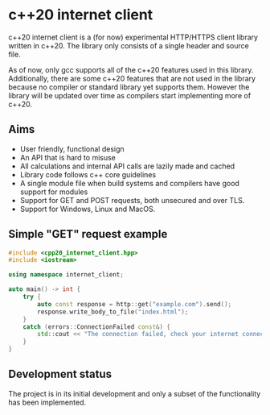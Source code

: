 # c++20 internet client

c++20 internet client is a (for now) experimental HTTP/HTTPS client library written in c++20. The library only consists of a single header and source file.

As of now, only gcc supports all of the c++20 features used in this library. Additionally, there are some c++20 features that are not used in the library because no compiler or standard library yet supports them. However the library will be updated over time as compilers start implementing more of c++20.


## Aims
* User friendly, functional design
* An API that is hard to misuse
* All calculations and internal API calls are lazily made and cached
* Library code follows c++ core guidelines
* A single module file when build systems and compilers have good support for modules
* Support for GET and POST requests, both unsecured and over TLS.
* Support for Windows, Linux and MacOS.


## Simple "GET" request example

```cpp
#include <cpp20_internet_client.hpp>
#include <iostream>

using namespace internet_client;

auto main() -> int {
	try {
		auto const response = http::get("example.com").send();
		response.write_body_to_file("index.html");
	} 
	catch (errors::ConnectionFailed const&) {
		std::cout << "The connection failed, check your internet connection.\n";
	}
}
```

## Development status
The project is in its initial development and only a subset of the functionality has been implemented.
